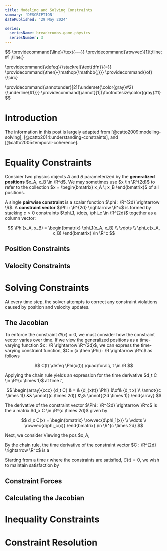 ```yaml
---
title: Modeling and Solving Constraints
summary: 'DESCRIPTION'
datePublished: '29 May 2024'

series:
  seriesName: breadcrumbs-game-physics
  seriesNumber: 3
---
```


$$
\providecommand{\line}{\text{---}}
\providecommand{\rowvec}[1]{\;\line\; #1 \;\line\;}

\providecommand{\defeq}{\stackrel{\text{dfn}}{=}}
\providecommand{\then}{\mathop{\mathbb{;}}}
\providecommand{\of}{\circ}

\providecommand{\annotunder}[2]{\underset{\color{gray}#2}{\underline{#1}}}
\providecommand{\annot}[1]{\footnotesize\color{gray}#1}
$$

# Introduction

The information in this post is largely adapted from [@catto2009:modeling-solving], [@catto2014:understanding-constraints], and [@catto2005:temporal-coherence].

# Equality Constraints

Consider two physics objects $A$ and $B$ parameterized by the **generalized positions** $x_A, x_B \in \R^d$.  We may sometimes use $x \in \R^{2d}$ to refer to the collection $x = \begin{bmatrix} x_A \; x_B \end{bmatrix}$ of all positions.

A single **pairwise constraint** is a scalar function $\phi : \R^{2d} \rightarrow \R$.  A **constraint vector** $\Phi : \R^{2d} \rightarrow \R^c$ is formed by stacking $c > 0$ constraints $\phi_1, \dots, \phi_c \in \R^{2d}$ together as a column vector:

$$
\Phi(x_A, x_B) =
\begin{bmatrix}
\phi_1(x_A, x_B) \\
\vdots           \\
\phi_c(x_A, x_B)
\end{bmatrix}
\in \R^c
$$



## Position Constraints

## Velocity Constraints

# Solving Constraints

At every time step, the solver attempts to correct any constraint violations caused by position and velocity updates.

## The Jacobian

To enforce the constraint $\Phi(x) = 0$, we must consider how the constraint vector varies over time.  If we view the generalized positions as a time-varying function $x : \R \rightarrow \R^{2d}$, we can express the time-varying constraint function, $C = (x \then \Phi) : \R \rightarrow \R^c$ as follows

$$
C(t) \defeq \Phi(x(t)) \quad\forall\, t \in \R
$$

Applying the chain rule yields an expression for the time derivative $d_t C \in \R^{c \times 1}$ at time $t$,

$$
\begin{array}{ccc}
{d_t C} & = & {d_{x(t)} \Phi} &\of& {d_t x} \\
\annot{(c \times 1)} && \annot{(c \times 2d)} &\;& \annot{(2d \times 1)}
\end{array}
$$

The derivative of the constraint vector $\Phi : \R^{2d} \rightarrow \R^c$ is the a matrix $d_x C \in \R^{c \times 2d}$ given by

$$
d_x C(x) =
\begin{bmatrix}
\rowvec{d\phi_1(x)} \\
\vdots \\
\rowvec{d\phi_c(x)}
\end{bmatrix}
\in \R^{c \times 2d}
$$

Next, we consider 
Viewing the pos $x_A,

By the chain rule, the time derivative of the constraint vector $C : \R^{2d} \rightarrow \R^c$ is a 

Starting from a time $t$ where the constraints are satisfied, $C(t) = 0$, we wish to maintain satisfaction by

## Constraint Forces

## Calculating the Jacobian

# Inequality Constraints

# Constraint Resolution